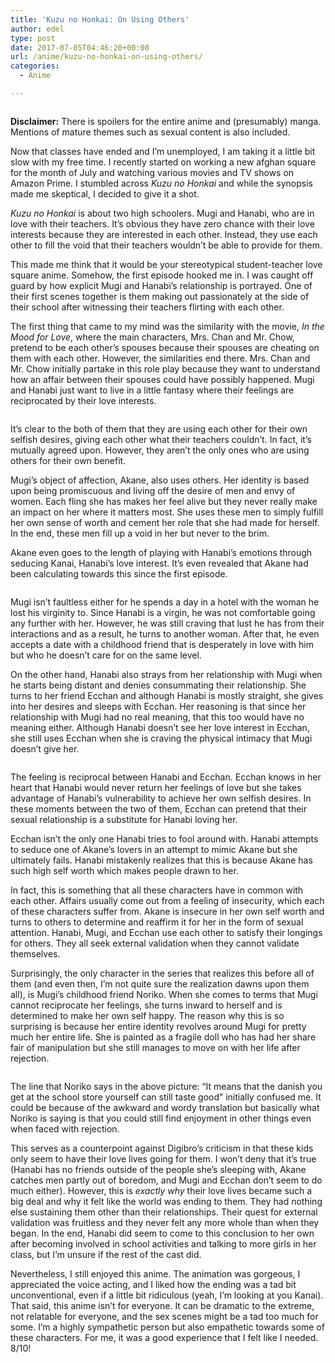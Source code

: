 ```yaml
---
title: 'Kuzu no Honkai: On Using Others'
author: edel
type: post
date: 2017-07-05T04:46:20+00:00
url: /anime/kuzu-no-honkai-on-using-others/
categories:
  - Anime

---
```

<img data-attachment-id="527" data-permalink="http://edelgrace.me/blog/anime/kuzu-no-honkai-on-using-others/attachment/scums-wish-01/" data-orig-file="https://i1.wp.com/edelgrace.me/blog/wp-content/uploads/2017/07/scums-wish-01.png?fit=1000%2C563" data-orig-size="1000,563" data-comments-opened="1" data-image-meta="{&quot;aperture&quot;:&quot;0&quot;,&quot;credit&quot;:&quot;&quot;,&quot;camera&quot;:&quot;&quot;,&quot;caption&quot;:&quot;&quot;,&quot;created_timestamp&quot;:&quot;0&quot;,&quot;copyright&quot;:&quot;&quot;,&quot;focal_length&quot;:&quot;0&quot;,&quot;iso&quot;:&quot;0&quot;,&quot;shutter_speed&quot;:&quot;0&quot;,&quot;title&quot;:&quot;&quot;,&quot;orientation&quot;:&quot;0&quot;}" data-image-title="scums-wish-01" data-image-description="" data-medium-file="https://i1.wp.com/edelgrace.me/blog/wp-content/uploads/2017/07/scums-wish-01.png?fit=300%2C169" data-large-file="https://i1.wp.com/edelgrace.me/blog/wp-content/uploads/2017/07/scums-wish-01.png?fit=663%2C373" src="https://i1.wp.com/edelgrace.me/blog/wp-content/uploads/2017/07/scums-wish-01.png?resize=663%2C373" alt="" class="aligncenter size-full wp-image-527" srcset="https://i1.wp.com/edelgrace.me/blog/wp-content/uploads/2017/07/scums-wish-01.png?w=1000 1000w, https://i1.wp.com/edelgrace.me/blog/wp-content/uploads/2017/07/scums-wish-01.png?resize=300%2C169 300w, https://i1.wp.com/edelgrace.me/blog/wp-content/uploads/2017/07/scums-wish-01.png?resize=768%2C432 768w, https://i1.wp.com/edelgrace.me/blog/wp-content/uploads/2017/07/scums-wish-01.png?resize=982%2C553 982w, https://i1.wp.com/edelgrace.me/blog/wp-content/uploads/2017/07/scums-wish-01.png?resize=400%2C225 400w" sizes="(max-width: 663px) 100vw, 663px" data-recalc-dims="1" />

**Disclaimer:** There is spoilers for the entire anime and (presumably) manga. Mentions of mature themes such as sexual content is also included.

Now that classes have ended and I&#8217;m unemployed, I am taking it a little bit slow with my free time. I recently started on working a new afghan square for the month of July and watching various movies and TV shows on Amazon Prime. I stumbled across _Kuzu no Honkai_ and while the synopsis made me skeptical, I decided to give it a shot.

_Kuzu no Honkai_ is about two high schoolers. Mugi and Hanabi, who are in love with their teachers. It&#8217;s obvious they have zero chance with their love interests because they are interested in each other. Instead, they use each other to fill the void that their teachers wouldn&#8217;t be able to provide for them.

This made me think that it would be your stereotypical student-teacher love square anime. Somehow, the first episode hooked me in. I was caught off guard by how explicit Mugi and Hanabi&#8217;s relationship is portrayed. One of their first scenes together is them making out passionately at the side of their school after witnessing their teachers flirting with each other.

The first thing that came to my mind was the similarity with the movie, _In the Mood for Love_, where the main characters, Mrs. Chan and Mr. Chow, pretend to be each other&#8217;s spouses because their spouses are cheating on them with each other. However, the similarities end there. Mrs. Chan and Mr. Chow initially partake in this role play because they want to understand how an affair between their spouses could have possibly happened. Mugi and Hanabi just want to live in a little fantasy where their feelings are reciprocated by their love interests.

<img data-attachment-id="530" data-permalink="http://edelgrace.me/blog/anime/kuzu-no-honkai-on-using-others/attachment/scums-wish-02/" data-orig-file="https://i2.wp.com/edelgrace.me/blog/wp-content/uploads/2017/07/scums-wish-02.png?fit=1000%2C563" data-orig-size="1000,563" data-comments-opened="1" data-image-meta="{&quot;aperture&quot;:&quot;0&quot;,&quot;credit&quot;:&quot;&quot;,&quot;camera&quot;:&quot;&quot;,&quot;caption&quot;:&quot;&quot;,&quot;created_timestamp&quot;:&quot;0&quot;,&quot;copyright&quot;:&quot;&quot;,&quot;focal_length&quot;:&quot;0&quot;,&quot;iso&quot;:&quot;0&quot;,&quot;shutter_speed&quot;:&quot;0&quot;,&quot;title&quot;:&quot;&quot;,&quot;orientation&quot;:&quot;0&quot;}" data-image-title="scums-wish-02" data-image-description="" data-medium-file="https://i2.wp.com/edelgrace.me/blog/wp-content/uploads/2017/07/scums-wish-02.png?fit=300%2C169" data-large-file="https://i2.wp.com/edelgrace.me/blog/wp-content/uploads/2017/07/scums-wish-02.png?fit=663%2C373" src="https://i2.wp.com/edelgrace.me/blog/wp-content/uploads/2017/07/scums-wish-02.png?resize=663%2C373" alt="" class="aligncenter size-full wp-image-530" srcset="https://i2.wp.com/edelgrace.me/blog/wp-content/uploads/2017/07/scums-wish-02.png?w=1000 1000w, https://i2.wp.com/edelgrace.me/blog/wp-content/uploads/2017/07/scums-wish-02.png?resize=300%2C169 300w, https://i2.wp.com/edelgrace.me/blog/wp-content/uploads/2017/07/scums-wish-02.png?resize=768%2C432 768w, https://i2.wp.com/edelgrace.me/blog/wp-content/uploads/2017/07/scums-wish-02.png?resize=982%2C553 982w, https://i2.wp.com/edelgrace.me/blog/wp-content/uploads/2017/07/scums-wish-02.png?resize=400%2C225 400w" sizes="(max-width: 663px) 100vw, 663px" data-recalc-dims="1" />

It&#8217;s clear to the both of them that they are using each other for their own selfish desires, giving each other what their teachers couldn&#8217;t. In fact, it&#8217;s mutually agreed upon. However, they aren&#8217;t the only ones who are using others for their own benefit.

Mugi&#8217;s object of affection, Akane, also uses others. Her identity is based upon being promiscuous and living off the desire of men and envy of women. Each fling she has makes her feel alive but they never really make an impact on her where it matters most. She uses these men to simply fulfill her own sense of worth and cement her role that she had made for herself. In the end, these men fill up a void in her but never to the brim.

Akane even goes to the length of playing with Hanabi&#8217;s emotions through seducing Kanai, Hanabi&#8217;s love interest. It&#8217;s even revealed that Akane had been calculating towards this since the first episode.

<img data-attachment-id="538" data-permalink="http://edelgrace.me/blog/anime/kuzu-no-honkai-on-using-others/attachment/scums-wish-04/" data-orig-file="https://i1.wp.com/edelgrace.me/blog/wp-content/uploads/2017/07/scums-wish-04.png?fit=1000%2C563" data-orig-size="1000,563" data-comments-opened="1" data-image-meta="{&quot;aperture&quot;:&quot;0&quot;,&quot;credit&quot;:&quot;&quot;,&quot;camera&quot;:&quot;&quot;,&quot;caption&quot;:&quot;&quot;,&quot;created_timestamp&quot;:&quot;0&quot;,&quot;copyright&quot;:&quot;&quot;,&quot;focal_length&quot;:&quot;0&quot;,&quot;iso&quot;:&quot;0&quot;,&quot;shutter_speed&quot;:&quot;0&quot;,&quot;title&quot;:&quot;&quot;,&quot;orientation&quot;:&quot;0&quot;}" data-image-title="scums-wish-04" data-image-description="" data-medium-file="https://i1.wp.com/edelgrace.me/blog/wp-content/uploads/2017/07/scums-wish-04.png?fit=300%2C169" data-large-file="https://i1.wp.com/edelgrace.me/blog/wp-content/uploads/2017/07/scums-wish-04.png?fit=663%2C373" src="https://i1.wp.com/edelgrace.me/blog/wp-content/uploads/2017/07/scums-wish-04.png?resize=663%2C373" alt="" class="aligncenter size-full wp-image-538" srcset="https://i1.wp.com/edelgrace.me/blog/wp-content/uploads/2017/07/scums-wish-04.png?w=1000 1000w, https://i1.wp.com/edelgrace.me/blog/wp-content/uploads/2017/07/scums-wish-04.png?resize=300%2C169 300w, https://i1.wp.com/edelgrace.me/blog/wp-content/uploads/2017/07/scums-wish-04.png?resize=768%2C432 768w, https://i1.wp.com/edelgrace.me/blog/wp-content/uploads/2017/07/scums-wish-04.png?resize=982%2C553 982w, https://i1.wp.com/edelgrace.me/blog/wp-content/uploads/2017/07/scums-wish-04.png?resize=400%2C225 400w" sizes="(max-width: 663px) 100vw, 663px" data-recalc-dims="1" />

Mugi isn&#8217;t faultless either for he spends a day in a hotel with the woman he lost his virginity to. Since Hanabi is a virgin, he was not comfortable going any further with her. However, he was still craving that lust he has from their interactions and as a result, he turns to another woman. After that, he even accepts a date with a childhood friend that is desperately in love with him but who he doesn&#8217;t care for on the same level.

On the other hand, Hanabi also strays from her relationship with Mugi when he starts being distant and denies consummating their relationship. She turns to her friend Ecchan and although Hanabi is mostly straight, she gives into her desires and sleeps with Ecchan. Her reasoning is that since her relationship with Mugi had no real meaning, that this too would have no meaning either. Although Hanabi doesn&#8217;t see her love interest in Ecchan, she still uses Ecchan when she is craving the physical intimacy that Mugi doesn&#8217;t give her.

<img data-attachment-id="533" data-permalink="http://edelgrace.me/blog/anime/kuzu-no-honkai-on-using-others/attachment/scums-wish-03/" data-orig-file="https://i1.wp.com/edelgrace.me/blog/wp-content/uploads/2017/07/scums-wish-03.png?fit=1000%2C563" data-orig-size="1000,563" data-comments-opened="1" data-image-meta="{&quot;aperture&quot;:&quot;0&quot;,&quot;credit&quot;:&quot;&quot;,&quot;camera&quot;:&quot;&quot;,&quot;caption&quot;:&quot;&quot;,&quot;created_timestamp&quot;:&quot;0&quot;,&quot;copyright&quot;:&quot;&quot;,&quot;focal_length&quot;:&quot;0&quot;,&quot;iso&quot;:&quot;0&quot;,&quot;shutter_speed&quot;:&quot;0&quot;,&quot;title&quot;:&quot;&quot;,&quot;orientation&quot;:&quot;0&quot;}" data-image-title="scums-wish-03" data-image-description="" data-medium-file="https://i1.wp.com/edelgrace.me/blog/wp-content/uploads/2017/07/scums-wish-03.png?fit=300%2C169" data-large-file="https://i1.wp.com/edelgrace.me/blog/wp-content/uploads/2017/07/scums-wish-03.png?fit=663%2C373" src="https://i1.wp.com/edelgrace.me/blog/wp-content/uploads/2017/07/scums-wish-03.png?resize=663%2C373" alt="" class="aligncenter size-full wp-image-533" srcset="https://i1.wp.com/edelgrace.me/blog/wp-content/uploads/2017/07/scums-wish-03.png?w=1000 1000w, https://i1.wp.com/edelgrace.me/blog/wp-content/uploads/2017/07/scums-wish-03.png?resize=300%2C169 300w, https://i1.wp.com/edelgrace.me/blog/wp-content/uploads/2017/07/scums-wish-03.png?resize=768%2C432 768w, https://i1.wp.com/edelgrace.me/blog/wp-content/uploads/2017/07/scums-wish-03.png?resize=982%2C553 982w, https://i1.wp.com/edelgrace.me/blog/wp-content/uploads/2017/07/scums-wish-03.png?resize=400%2C225 400w" sizes="(max-width: 663px) 100vw, 663px" data-recalc-dims="1" />

The feeling is reciprocal between Hanabi and Ecchan. Ecchan knows in her heart that Hanabi would never return her feelings of love but she takes advantage of Hanabi&#8217;s vulnerability to achieve her own selfish desires. In these moments between the two of them, Ecchan can pretend that their sexual relationship is a substitute for Hanabi loving her.

Ecchan isn&#8217;t the only one Hanabi tries to fool around with. Hanabi attempts to seduce one of Akane&#8217;s lovers in an attempt to mimic Akane but she ultimately fails. Hanabi mistakenly realizes that this is because Akane has such high self worth which makes people drawn to her.

In fact, this is something that all these characters have in common with each other. Affairs usually come out from a feeling of insecurity, which each of these characters suffer from. Akane is insecure in her own self worth and turns to others to determine and reaffirm it for her in the form of sexual attention. Hanabi, Mugi, and Ecchan use each other to satisfy their longings for others. They all seek external validation when they cannot validate themselves.

Surprisingly, the only character in the series that realizes this before all of them (and even then, I&#8217;m not quite sure the realization dawns upon them all), is Mugi&#8217;s childhood friend Noriko. When she comes to terms that Mugi cannot reciprocate her feelings, she turns inward to herself and is determined to make her own self happy. The reason why this is so surprising is because her entire identity revolves around Mugi for pretty much her entire life. She is painted as a fragile doll who has had her share fair of manipulation but she still manages to move on with her life after rejection.

<img data-attachment-id="540" data-permalink="http://edelgrace.me/blog/anime/kuzu-no-honkai-on-using-others/attachment/scums-wish-05/" data-orig-file="https://i0.wp.com/edelgrace.me/blog/wp-content/uploads/2017/07/scums-wish-05.png?fit=1000%2C563" data-orig-size="1000,563" data-comments-opened="1" data-image-meta="{&quot;aperture&quot;:&quot;0&quot;,&quot;credit&quot;:&quot;&quot;,&quot;camera&quot;:&quot;&quot;,&quot;caption&quot;:&quot;&quot;,&quot;created_timestamp&quot;:&quot;0&quot;,&quot;copyright&quot;:&quot;&quot;,&quot;focal_length&quot;:&quot;0&quot;,&quot;iso&quot;:&quot;0&quot;,&quot;shutter_speed&quot;:&quot;0&quot;,&quot;title&quot;:&quot;&quot;,&quot;orientation&quot;:&quot;0&quot;}" data-image-title="scums-wish-05" data-image-description="" data-medium-file="https://i0.wp.com/edelgrace.me/blog/wp-content/uploads/2017/07/scums-wish-05.png?fit=300%2C169" data-large-file="https://i0.wp.com/edelgrace.me/blog/wp-content/uploads/2017/07/scums-wish-05.png?fit=663%2C373" src="https://i0.wp.com/edelgrace.me/blog/wp-content/uploads/2017/07/scums-wish-05.png?resize=663%2C373" alt="" class="aligncenter size-full wp-image-540" srcset="https://i0.wp.com/edelgrace.me/blog/wp-content/uploads/2017/07/scums-wish-05.png?w=1000 1000w, https://i0.wp.com/edelgrace.me/blog/wp-content/uploads/2017/07/scums-wish-05.png?resize=300%2C169 300w, https://i0.wp.com/edelgrace.me/blog/wp-content/uploads/2017/07/scums-wish-05.png?resize=768%2C432 768w, https://i0.wp.com/edelgrace.me/blog/wp-content/uploads/2017/07/scums-wish-05.png?resize=982%2C553 982w, https://i0.wp.com/edelgrace.me/blog/wp-content/uploads/2017/07/scums-wish-05.png?resize=400%2C225 400w" sizes="(max-width: 663px) 100vw, 663px" data-recalc-dims="1" />

The line that Noriko says in the above picture: &#8220;It means that the danish you get at the school store yourself can still taste good&#8221; initially confused me. It could be because of the awkward and wordy translation but basically what Noriko is saying is that you could still find enjoyment in other things even when faced with rejection. 

This serves as a counterpoint against Digibro&#8217;s criticism in that these kids only seem to have their love lives going for them. I won&#8217;t deny that it&#8217;s true (Hanabi has no friends outside of the people she&#8217;s sleeping with, Akane catches men partly out of boredom, and Mugi and Ecchan don&#8217;t seem to do much either). However, this is _exactly why_ their love lives became such a big deal and why it felt like the world was ending to them. They had nothing else sustaining them other than their relationships. Their quest for external validation was fruitless and they never felt any more whole than when they began. In the end, Hanabi did seem to come to this conclusion to her own after becoming involved in school activities and talking to more girls in her class, but I&#8217;m unsure if the rest of the cast did.

Nevertheless, I still enjoyed this anime. The animation was gorgeous, I appreciated the voice acting, and I liked how the ending was a tad bit unconventional, even if a little bit ridiculous (yeah, I&#8217;m looking at you Kanai). That said, this anime isn&#8217;t for everyone. It can be dramatic to the extreme, not relatable for everyone, and the sex scenes might be a tad too much for some. I&#8217;m a highly sympathetic person but also empathetic towards some of these characters. For me, it was a good experience that I felt like I needed. 8/10!